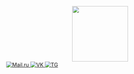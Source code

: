 <div id="header" align="center">
  <img src="https://media.giphy.com/media/RbDKaczqWovIugyJmW/giphy.gif" width="150"/>
</div>

<div id="badges">
  <a href="mailto:gorbanev.2001@list.ru">
    <img src="https://img.shields.io/badge/Mail.ru-orange" alt="Mail.ru"/>
  </a>
  <a href="https://vk.com/id402624035">
    <img src="https://img.shields.io/badge/MyVK-blue" alt="VK"/>
  </a>
  <a href="https://t.me/linberg_07">
    <img src="https://img.shields.io/badge/MyTelegram-blue" alt="TG"/>
  </a>
</div>

<!--
**gorbanevalex/gorbanevalex** is a ✨ _special_ ✨ repository because its `README.md` (this file) appears on your GitHub profile.

Here are some ideas to get you started:

- 🔭 I’m currently working on ...
- 🌱 I’m currently learning ...
- 👯 I’m looking to collaborate on ...
- 🤔 I’m looking for help with ...
- 💬 Ask me about ...
- 📫 How to reach me: ...
- 😄 Pronouns: ...
- ⚡ Fun fact: ...
-->
